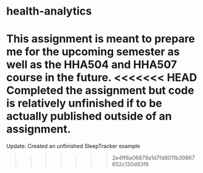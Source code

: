 # health-analytics
This assignment is meant to prepare me for the upcoming semester as well as the HHA504 and HHA507 course in the future.
<<<<<<< HEAD
Completed the assignment but code is relatively unfinished if to be actually published outside of an assignment.
=======
Update: Created an unfinished SleepTracker example
>>>>>>> 2e4ff6a06879a1d7fd8011b39867652c130d83f8
